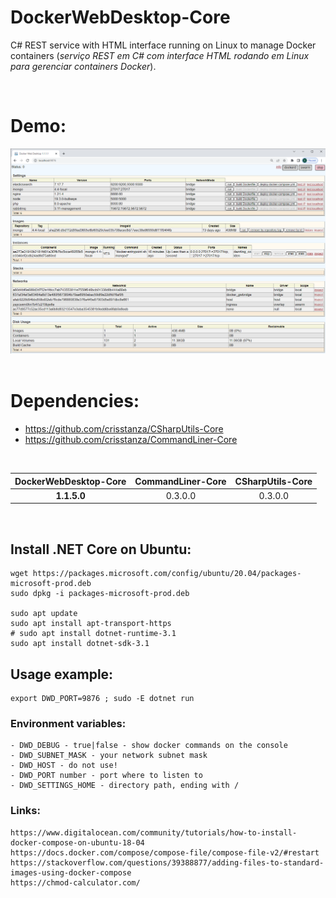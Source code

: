 ﻿DockerWebDesktop-Core
=====================

C# REST service with HTML interface running on Linux to manage Docker containers (_serviço REST em C# com interface HTML rodando​ em Linux para gerenciar containers Docker_).

<br>

# Demo:

<img src="https://github.com/crisstanza/DockerWebDesktop-Core/raw/main/DOC/DockerWebDesktop-1.1.1.1.png"><br><br>

# Dependencies:

 - https://github.com/crisstanza/CSharpUtils-Core
 - https://github.com/crisstanza/CommandLiner-Core

<br>

| DockerWebDesktop-Core | CommandLiner-Core | CSharpUtils-Core |
| :-------------------: | :---------------: | :--------------: |
| <b>1.1.5.0</b>        | 0.3.0.0           | 0.3.0.0          |

<br>

## Install .NET Core on Ubuntu:

	wget https://packages.microsoft.com/config/ubuntu/20.04/packages-microsoft-prod.deb
	sudo dpkg -i packages-microsoft-prod.deb

	sudo apt update
	sudo apt install apt-transport-https
	# sudo apt install dotnet-runtime-3.1
	sudo apt install dotnet-sdk-3.1


## Usage example:

	export DWD_PORT=9876 ; sudo -E dotnet run


### Environment variables:

	- DWD_DEBUG - true|false - show docker commands on the console
	- DWD_SUBNET_MASK - your network subnet mask
	- DWD_HOST - do not use!
	- DWD_PORT number - port where to listen to
	- DWD_SETTINGS_HOME - directory path, ending with /


### Links:

	https://www.digitalocean.com/community/tutorials/how-to-install-docker-compose-on-ubuntu-18-04
	https://docs.docker.com/compose/compose-file/compose-file-v2/#restart
	https://stackoverflow.com/questions/39388877/adding-files-to-standard-images-using-docker-compose
	https://chmod-calculator.com/
